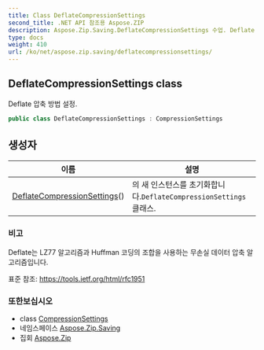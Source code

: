 ```yaml
---
title: Class DeflateCompressionSettings
second_title: .NET API 참조용 Aspose.ZIP
description: Aspose.Zip.Saving.DeflateCompressionSettings 수업. Deflate 압축 방법 설정.
type: docs
weight: 410
url: /ko/net/aspose.zip.saving/deflatecompressionsettings/
---
```

## DeflateCompressionSettings class

Deflate 압축 방법 설정.

```csharp
public class DeflateCompressionSettings : CompressionSettings
```

## 생성자

| 이름 | 설명 |
| --- | --- |
| [DeflateCompressionSettings](deflatecompressionsettings/)() | 의 새 인스턴스를 초기화합니다.`DeflateCompressionSettings` 클래스. |

### 비고

Deflate는 LZ77 알고리즘과 Huffman 코딩의 조합을 사용하는 무손실 데이터 압축 알고리즘입니다.

표준 참조: https://tools.ietf.org/html/rfc1951

### 또한보십시오

* class [CompressionSettings](../compressionsettings/)
* 네임스페이스 [Aspose.Zip.Saving](../../aspose.zip.saving/)
* 집회 [Aspose.Zip](../../)


